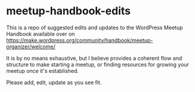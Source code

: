 # meetup-handbook-edits

This is a repo of suggested edits and updates to the WordPress Meetup Handbook available over on https://make.wordpress.org/community/handbook/meetup-organizer/welcome/

It is by no means exhaustive, but I believe provides a coherent flow and structure to make starting a meetup, or finding resources for growing your meetup once it's established.

Please add, edit, update as you see fit.
